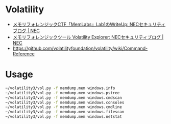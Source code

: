 # Volatility
- [メモリフォレンジックCTF「MemLabs」Lab1のWriteUp: NECセキュリティブログ | NEC](https://jpn.nec.com/cybersecurity/blog/200131/index.html)
- [メモリフォレンジックツール Volatility Explorer: NECセキュリティブログ | NEC](https://jpn.nec.com/cybersecurity/blog/211022/index.html)
- https://github.com/volatilityfoundation/volatility/wiki/Command-Reference
# Usage
```zsh
~/volatility3/vol.py -f memdump.mem windows.info
~/volatility3/vol.py -f memdump.mem windows.pstree
~/volatility3/vol.py -f memdump.mem windows.cmdscan
~/volatility3/vol.py -f memdump.mem windows.consoles
~/volatility3/vol.py -f memdump.mem windows.cmdline
~/volatility3/vol.py -f memdump.mem windows.filescan
~/volatility3/vol.py -f memdump.mem windows.netstat
```
